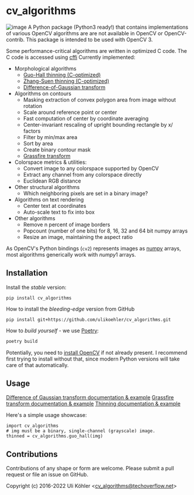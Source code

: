 # cv_algorithms

![image](https://circleci.com/gh/ulikoehler/cv_algorithms/tree/master.svg?style=svg)
A Python package (Python3 ready!) that contains implementations of various OpenCV algorithms are are not
available in OpenCV or OpenCV-contrib. This package is intended to be used with OpenCV 3.

Some performance-critical algorithms are written in optimized C code. The C code is accessed using [cffi](https://cffi.readthedocs.io/en/latest/)
Currently implemented:
-   Morphological algorithms
    -   [Guo-Hall thinning (C-optimized)](https://github.com/ulikoehler/cv_algorithms/blob/master/doc/Thinning.md)
    -   [Zhang-Suen thinning (C-optimized)](https://github.com/ulikoehler/cv_algorithms/blob/master/doc/Thinning.md)
    -   [Difference-of-Gaussian transform](https://github.com/ulikoehler/cv_algorithms/blob/master/doc/DoG.md)
-   Algorithms on contours
    -   Masking extraction of convex polygon area from image without rotation
    -   Scale around reference point or center
    -   Fast computation of center by coordinate averaging
    -   Center-invariant rescaling of upright bounding rectangle by x/ factors
    -   Filter by min/max area
    -   Sort by area
    -   Create binary contour mask
    -   [Grassfire transform](https://github.com/ulikoehler/cv_algorithms/blob/master/doc/Grassfire.md)
-   Colorspace metrics & utilities:
    -   Convert image to any colorspace supported by OpenCV
    -   Extract any channel from any colorspace directly
    -   Euclidean RGB distance
-   Other structural algorithms
    -   Which neighboring pixels are set in a binary image?
-   Algorithms on text rendering
    -   Center text at coordinates
    -   Auto-scale text to fix into box
-   Other algorithms
    -   Remove n percent of image borders
    -   Popcount (number of one bits) for 8, 16, 32 and 64 bit numpy arrays
    -   Resize an image, maintaining the aspect ratio

As OpenCV's Python bindings (`cv2`) represents images as [numpy](http://www.numpy.org/) arrays, most algorithms generically work with *numpy*1  arrays.

## Installation

Install the *stable* version:

``` {.sourceCode .bash}
pip install cv_algorithms
```

How to install the *bleeding-edge* version from GitHub

``` {.sourceCode .bash}
pip install git+https://github.com/ulikoehler/cv_algorithms.git
```

How to *build yourself* - we use [Poetry](https://python-poetry.org/):
```sh
poetry build
```

Potentially, you need to [install OpenCV](https://techoverflow.net/2022/01/23/how-to-fix-python-modulenotfounderror-no-module-named-cv2-on-windows/) if not already present. I recommend first trying to install without that, since modern Python versions will take care of that automatically.

## Usage

[Difference of Gaussian transform documentation & example](https://github.com/ulikoehler/cv_algorithms/blob/master/doc/DoG.md)
[Grassfire transform documentation & example](https://github.com/ulikoehler/cv_algorithms/blob/master/doc/Grassfire.md)
[Thinning documentation & example](https://github.com/ulikoehler/cv_algorithms/blob/master/doc/Thinning.md)

Here\'s a simple usage showcase:

``` {.sourceCode .python}
import cv_algorithms
# img must be a binary, single-channel (grayscale) image.
thinned = cv_algorithms.guo_hall(img)
```

## Contributions

Contributions of any shape or form are welcome. Please submit a pull
request or file an issue on GitHub.

Copyright (c) 2016-2022 Uli Köhler \<<cv_algorithms@techoverflow.net>\>

